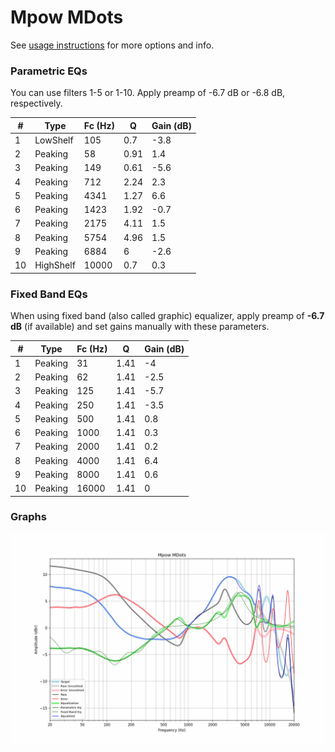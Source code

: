 # Mpow MDots
See [usage instructions](https://github.com/jaakkopasanen/AutoEq#usage) for more options and info.

### Parametric EQs
You can use filters 1-5 or 1-10. Apply preamp of -6.7 dB or -6.8 dB, respectively.

|   # | Type      |   Fc (Hz) |    Q |   Gain (dB) |
|-----|-----------|-----------|------|-------------|
|   1 | LowShelf  |       105 | 0.7  |        -3.8 |
|   2 | Peaking   |        58 | 0.91 |         1.4 |
|   3 | Peaking   |       149 | 0.61 |        -5.6 |
|   4 | Peaking   |       712 | 2.24 |         2.3 |
|   5 | Peaking   |      4341 | 1.27 |         6.6 |
|   6 | Peaking   |      1423 | 1.92 |        -0.7 |
|   7 | Peaking   |      2175 | 4.11 |         1.5 |
|   8 | Peaking   |      5754 | 4.96 |         1.5 |
|   9 | Peaking   |      6884 | 6    |        -2.6 |
|  10 | HighShelf |     10000 | 0.7  |         0.3 |

### Fixed Band EQs
When using fixed band (also called graphic) equalizer, apply preamp of **-6.7 dB** (if available) and set gains manually with these parameters.

|   # | Type    |   Fc (Hz) |    Q |   Gain (dB) |
|-----|---------|-----------|------|-------------|
|   1 | Peaking |        31 | 1.41 |        -4   |
|   2 | Peaking |        62 | 1.41 |        -2.5 |
|   3 | Peaking |       125 | 1.41 |        -5.7 |
|   4 | Peaking |       250 | 1.41 |        -3.5 |
|   5 | Peaking |       500 | 1.41 |         0.8 |
|   6 | Peaking |      1000 | 1.41 |         0.3 |
|   7 | Peaking |      2000 | 1.41 |         0.2 |
|   8 | Peaking |      4000 | 1.41 |         6.4 |
|   9 | Peaking |      8000 | 1.41 |         0.6 |
|  10 | Peaking |     16000 | 1.41 |         0   |

### Graphs
![](./Mpow%20MDots.png)
